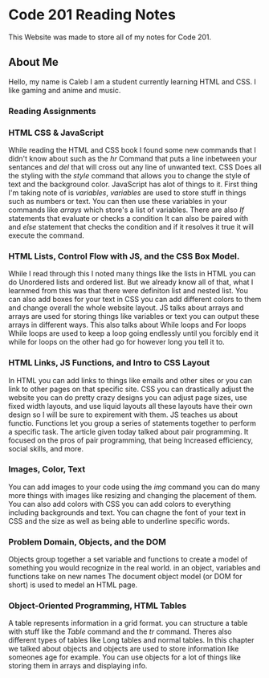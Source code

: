 # Code 201 Reading Notes

This Website was made to store all of my notes for Code 201.

## About Me

Hello, my name is Caleb I am a student currently learning HTML and CSS. I like gaming and anime and music.

### Reading Assignments

### HTML CSS & JavaScript

While reading the HTML and CSS book I found some new commands that I didn't know about such as the _hr_ Command that puts a line inbetween your sentances and _del_ that will cross out any line of unwanted text. CSS Does all the styling with the _style_ command that allows you to change the style of text and the background color. JavaScript has alot of things to it. First thing I'm taking note of is _variables_, _variables_ are used to store stuff in things such as numbers or text. You can then use these variables in your commands like _arrays_ which store's a list of variables. There are also _If_ statements that evaluate or checks a condition It can also be paired with and _else_ statement that checks the condition and if it resolves it true it will execute the command.


### HTML Lists, Control Flow with JS, and the CSS Box Model.

While I read through this I noted many things like the lists in HTML you can do Unordered lists and ordered list. But we already know all of that, what I learnmed from this was that there were definiton list and nested list. You can also add boxes for your text in CSS you can add different colors to them and change overall the whole website layout. JS talks about arrays and arrays are used for storing things like variables or text you can output these arrays in different ways. This also talks about While loops and For loops While loops are used to keep a loop going endlessly until you forcibly end it while for loops on the other had go for however long you tell it to.


### HTML Links, JS Functions, and Intro to CSS Layout

In HTML you can add links to things like emails and other sites or you can link to other pages on that specific site. CSS you can drastically adjust the website you can do pretty crazy designs you can adjust page sizes, use fixed width layouts, and use liquid layouts all these layouts have their own design so I will be sure to expirement with them. JS teaches us about functio. Functions let you group a series of statements together to perform a specific task. The article given today talked about pair programming. It focused on the pros of pair programming, that being Increased efficiency, social skills, and more.


### Images, Color, Text

You can add images to your code using the _img_ command you can do many more things with images like resizing and changing the placement of them. You can also add colors with CSS you can add colors to everything including backgrounds and text. You can chagne the font of your text in CSS and the size as well as being able to underline specific words.


### Problem Domain, Objects, and the DOM

Objects group together a set variable and functions to create a model of something you would recognize in the real world. in an object, variables and functions take on new names
The document object model (or DOM for short) is used to medel an HTML page.


### Object-Oriented Programming, HTML Tables

A table represents information in a grid format. you can structure a table with stuff like the _Table_ command and the _tr_ command. Theres also different types of tables like Long tables and normal tables. In this chapter we talked about objects and objects are used to store information like someones age for example. You can use objects for a lot of things like storing them in arrays and displaying info.
